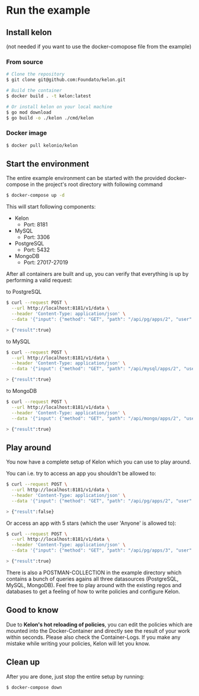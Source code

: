 # Run the example

## Install kelon 

(not needed if you want to use the docker-comopose file from the example)

### From source

```bash
# Clone the repository
$ git clone git@github.com:Foundato/kelon.git

# Build the container
$ docker build . -t kelon:latest

# Or install kelon on your local machine
$ go mod download
$ go build -o ./kelon ./cmd/kelon
```

### Docker image

```bash
$ docker pull kelonio/kelon
```

## Start the environment

The entire example environment can be started with the provided docker-compose in the project's root directory with following command

```bash
$ docker-compose up -d
```

This will start following components:

* Kelon
    * Port: 8181
* MySQL
    * Port: 3306
* PostgreSQL
    * Port: 5432
* MongoDB
    * Port: 27017-27019

After all containers are built and up, you can verify that everything is up by performing a valid request:

to PostgreSQL
```bash
$ curl --request POST \
  --url http://localhost:8181/v1/data \
  --header 'Content-Type: application/json' \
  --data '{"input": {"method": "GET", "path": "/api/pg/apps/2", "user": "Arnold"}}'

> {"result":true}
```

to MySQL
```bash
$ curl --request POST \
  --url http://localhost:8181/v1/data \
  --header 'Content-Type: application/json' \
  --data '{"input": {"method": "GET", "path": "/api/mysql/apps/2", "user": "Arnold"}}'

> {"result":true}
```

to MongoDB
```bash
$ curl --request POST \
  --url http://localhost:8181/v1/data \
  --header 'Content-Type: application/json' \
  --data '{"input": {"method": "GET", "path": "/api/mongo/apps/2", "user": "Arnold"}}'

> {"result":true}
```

## Play around

You now have a complete setup of Kelon which you can use to play around.

You can i.e. try to access an app you shouldn't be allowed to:
```bash
$ curl --request POST \
  --url http://localhost:8181/v1/data \
  --header 'Content-Type: application/json' \
  --data '{"input": {"method": "GET", "path": "/api/pg/apps/2", "user": "Anyone"}}'

> {"result":false}
```

Or access an app with 5 stars (which the user 'Anyone' is allowed to):
```bash
$ curl --request POST \
  --url http://localhost:8181/v1/data \
  --header 'Content-Type: application/json' \
  --data '{"input": {"method": "GET", "path": "/api/pg/apps/3", "user": "Anyone"}}'

> {"result":true}
```

There is also a POSTMAN-COLLECTION in the example directory which contains a bunch of queries agains all three datasources (PostgreSQL, MySQL, MongoDB).
Feel free to play around with the existing regos and databases to get a feeling of how to write policies and configure Kelon.

## Good to know

Due to **Kelon's hot reloading of policies**, you can edit the policies which are mounted into the Docker-Container and directly see the result of your work within seconds. Please also check the Container-Logs. If you make any mistake while writing your policies, Kelon will let you know.

## Clean up

After you are done, just stop the entire setup by running:

```bash
$ docker-compose down
```
